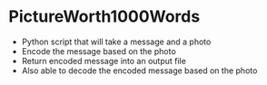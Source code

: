 # PictureWorth1000Words
- Python script that will take a message and a photo
- Encode the message based on the photo
- Return encoded message into an output file
- Also able to decode the encoded message based on the photo
